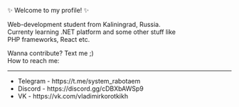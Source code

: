 ✨ Welcome to my profile! ✨

Web-development student from Kaliningrad, Russia. </br>
Currenty learning .NET platform and some other stuff like </br>
PHP frameworks, React etc.

Wanna contribute? Text me ;) </br>
How to reach me:

<hr>

<ul>
  <li> Telegram - https://t.me/system_rabotaem </li>
  <li> Discord - https://discord.gg/cDBXbAWSp9  </li>
  <li> VK -  https://vk.com/vladimirkorotkikh </li>
</ul>

<!---
GOLEMWORKS/GOLEMWORKS is a ✨ special ✨ repository because its `README.md` (this file) appears on your GitHub profile.
You can click the Preview link to take a look at your changes.
--->
